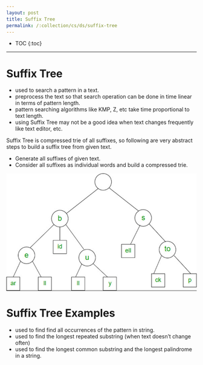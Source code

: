 ```yaml
---
layout: post
title: Suffix Tree
permalink: /:collection/cs/ds/suffix-tree
---
```


- TOC
{:toc}

---

# Suffix Tree
- used to search a pattern in a text.
- preprocess the text so that search operation can be done in time linear in terms of pattern length.
- pattern searching algorithms like KMP, Z, etc take time proportional to text length. 
- using Suffix Tree may not be a good idea when text changes frequently like text editor, etc.

Suffix Tree is compressed trie of all suffixes, so following are very abstract steps to build a suffix tree from given text.
- Generate all suffixes of given text.
- Consider all suffixes as individual words and build a compressed trie.

![suffix-tree.png](https://github.com/arpit04tripathi/files-cdn/raw/cdn/dsa/ds/tree/suffix-tree.png)

# Suffix Tree Examples 
- used to find find all occurrences of the pattern in string.
- used to find the longest repeated substring (when text doesn’t change often)
- used to find the longest common substring and the longest palindrome in a string.